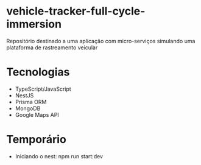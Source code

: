 # vehicle-tracker-full-cycle-immersion
Repositório destinado a uma aplicação com micro-serviços  simulando uma plataforma de rastreamento veicular

# Tecnologias
- TypeScript/JavaScript
- NestJS
- Prisma ORM
- MongoDB
- Google Maps API

# Temporário
- Iniciando o nest: npm run start:dev